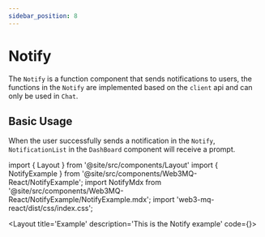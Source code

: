 ```yaml
---
sidebar_position: 8
---
```


# Notify

The `Notify` is a function component that sends notifications to users, the functions in the `Notify` are implemented based on the `client` api and can only be used in `Chat`.

## Basic Usage
When the user successfully sends a notification in the `Notify`, `NotificationList` in the `DashBoard` component will receive a prompt.

import { Layout } from '@site/src/components/Layout'
import { NotifyExample } from '@site/src/components/Web3MQ-React/NotifyExample';
import NotifyMdx from '@site/src/components/Web3MQ-React/NotifyExample/NotifyExample.mdx';
import 'web3-mq-react/dist/css/index.css';

<Layout
title='Example'
description='This is the Notify example'
code={<NotifyMdx />}>
<NotifyExample />
</Layout>

